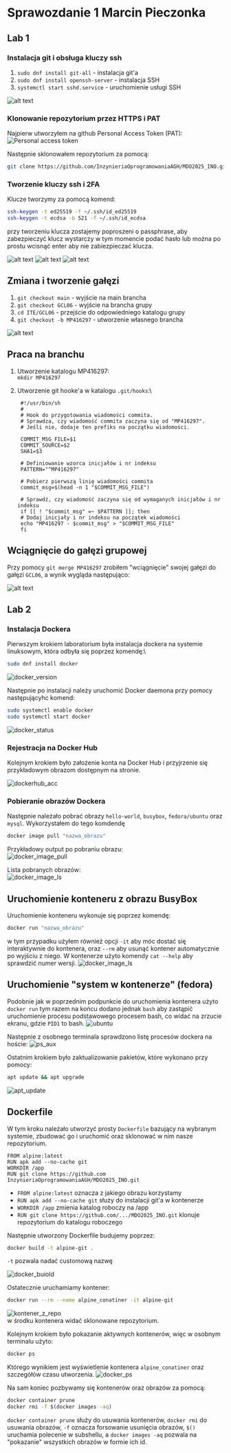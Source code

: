# Sprawozdanie 1 Marcin Pieczonka

## Lab 1

### Instalacja git i obsługa kluczy ssh

1. `sudo dnf install git-all` - instalacja git'a
2. `sudo dnf install openssh-server` - instalacja SSH
3. `systemctl start sshd.service` - uruchomienie usługi SSH

![alt text](lab1_ss/1_git_ssh.png)

### Klonowanie repozytorium przez HTTPS i PAT
Najpierw utworzyłem na github Personal Access Token (PAT):
![Personal access token](lab1_ss/2_PAT.png)

Następnie sklonowałem repozytorium za pomocą:
```bash
git clone https://github.com/InzynieriaOprogramowaniaAGH/MDO2025_INO.git
```

### Tworzenie kluczy ssh i 2FA
Klucze tworzymy za pomocą komend:
```bash
ssh-keygen -t ed25519 -f ~/.ssh/id_ed25519
ssh-keygen -t ecdsa -b 521 -f ~/.ssh/id_ecdsa
```

przy tworzeniu klucza zostajemy poproszeni o passphrase, aby zabezpieczyć klucz wystarczy w tym momencie podać hasło lub można po prostu wcisnąć enter aby nie zabiezpieczać klucza.

![alt text](lab1_ss/3_klucze_ssh.png)
![alt text](lab1_ss/4_2FA.png)
![alt text](lab1_ss/5_SSH_github.png)

## Zmiana i tworzenie gałęzi
  1. `git checkout main` - wyjście na main brancha
  2. `git checkout GCL06` - wyjście na brancha grupy
  3. `cd ITE/GCL06` - przejście do odpowiedniego katalogu grupy
  2. `git checkout -b MP416297` - utworzenie własnego brancha

![alt text](lab1_ss/6_branch.png)

## Praca na branchu

1. Utworzenie katalogu MP416297:\
`mkdir MP416297`
2. Utworzenie git hooke'a w katalogu `.git/hooks`:\

        #!/usr/bin/sh
        #
        # Hook do przygotowania wiadomości commita.
        # Sprawdza, czy wiadomość commita zaczyna się od "MP416297".
        # Jeśli nie, dodaje ten prefiks na początku wiadomości.

        COMMIT_MSG_FILE=$1
        COMMIT_SOURCE=$2
        SHA1=$3

        # Definiowanie wzorca inicjałów i nr indeksu
        PATTERN="^MP416297" 

        # Pobierz pierwszą linię wiadomości commita
        commit_msg=$(head -n 1 "$COMMIT_MSG_FILE")

        # Sprawdź, czy wiadomość zaczyna się od wymaganych inicjałów i nr indeksu
        if [[ ! "$commit_msg" =~ $PATTERN ]]; then
        # Dodaj inicjały i nr indeksu na początek wiadomości
        echo "MP416297 - $commit_msg" > "$COMMIT_MSG_FILE"
        fi

## Wciągnięcie do gałęzi grupowej

Przy pomocy `git merge MP416297` zrobiłem "wciągnięcie" swojej gałęzi do gałęzi `GCL06`, a wynik wygląda następująco:

![alt text](lab1_ss/8_git_merge.png)

## Lab 2

### Instalacja Dockera
Pierwszym krokiem laboratorium była instalacja dockera na systemie linuksowym, która odbyła się poprzez komendę:\
```bash
sudo dnf install docker
```

![docker_version](lab2_ss/1_docker_version.png)

Następnie po instalacji należy uruchomić Docker daemona przy pomocy następującyhc komend:
```bash
sudo systemctl enable docker
sudo systemctl start docker
```

![docker_status](lab2_ss/2_docker_status.png)



### Rejestracja na Docker Hub
Kolejnym krokiem było założenie konta na Docker Hub i przyjrzenie się przykładowym obrazom dostępnym na stronie.

![dockerhub_acc](lab2_ss/3_dockerhub_acc.png)

### Pobieranie obrazów Dockera

Następnie należało pobrać obrazy `hello-world`, `busybox`, `fedora/ubuntu` oraz `mysql`. Wykorzystałem do tego komdendę 

```bash
docker image pull "nazwa_obrazu"
```

Przykładowy output po pobraniu obrazu:\
![docker_image_pull](lab2_ss/4_docker_image_pull.png)

Lista pobranych obrazów:\
![docker_image_ls](lab2_ss/5_docker_image_ls.png)


## Uruchomienie konteneru z obrazu BusyBox

Uruchomienie konteneru wykonuje się poprzez komendę:
```bash
docker run "nazwa_obrazu"
```
w tym przypadku użyłem również opcji `-it` aby móc dostać się interaktywnie do kontenera, oraz `--rm` aby usunąć kontener automatycznie po wyjściu z niego. W kontenerze użyto komendy `cat --help` aby sprawdzić numer wersji.
![docker_image_ls](lab2_ss/6_docker_run_busybox.png)

## Uruchomienie "system w kontenerze" (fedora)

Podobnie jak w poprzednim podpunkcie do uruchomienia kontenera użyto `docker run` tym razem na końcu dodano jednak `bash` aby zastąpić uruchomienie procesu podstawowego procesem bash, co widać na zrzucie ekranu, gdzie `PID1` to bash.
![ubuntu](lab2_ss/7_docker_run_ubuntu.png)

Następnie z osobnego terminala sprawdzono listę procesów dockera na hoście:
![ps_aux](lab2_ss/8_ps_aux.png)

Ostatnim krokiem było zaktualizowanie pakietów, które wykonano przy pomocy:
```bash
apt update && apt upgrade
```
![apt_update](lab2_ss/9_apt_update.png)

## Dockerfile
W tym kroku należało utworzyć prosty `Dockerfile` bazujący na wybranym systemie, zbudować go i uruchomić oraz sklonować w nim nasze repozytorium.

    FROM alpine:latest
    RUN apk add --no-cache git
    WORKDIR /app
    RUN git clone https://github.com InzynieriaOprogramowaniaAGH/MDO2025_INO.git

- `FROM alpine:latest` oznacza z jakiego obrazu korzystamy
- `RUN apk add --no-cache git` służy do instalacji git'a w kontenerze
- `WORKDIR /app` zmienia katalog roboczy na /app
- `RUN git clone https://github.com/.../MDO2025_INO.git` klonuje repozytorium do katalogu roboczego


Następnie utworzony Dockerfile budujemy poprzez:
```bash
docker build -t alpine-git .
```
`-t` pozwala nadać customową nazwę

![docker_buiold](lab2_ss/10_docker_build.png)


Ostatecznie uruchamiamy kontener:
```bash
docker run --rm --name alpine_conatiner -it alpine-git
```
![kontener_z_repo](lab2_ss/11_kontener_z_repo.png)\
w środku kontenera widać sklonowane repozytorium.

Kolejnym krokiem było pokazanie aktywnych kontenerów, więc w osobnym terminalu użyto:
```bash
docker ps
```
Którego wynikiem jest wyświetlenie kontenera `alpine_conatiner` oraz szczegółów czasu utworzenia.
![docker_ps](lab2_ss/12_docker_ps.png)

Na sam koniec pozbywamy się kontenerów oraz obrazów za pomocą:
```bash
docker container prune
docker rmi -f $(docker images -aq)
```
`docker container prune` służy do usuwania kontenerów, `docker rmi` do usuwania obrazów, `-f` oznacza forsowanie usunięcia obrazów, `$()` uruchamia polecenie w subshellu, a `docker images -aq` pozwala na "pokazanie" wszystkich obrazów w formie ich id.